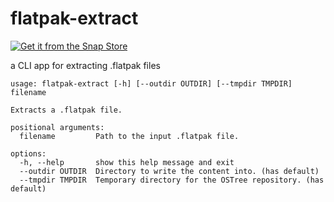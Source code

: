 # flatpak-extract
[![Get it from the Snap Store](https://snapcraft.io/en/dark/install.svg)](https://snapcraft.io/flatpak-extract)

a CLI app for extracting .flatpak files
```
usage: flatpak-extract [-h] [--outdir OUTDIR] [--tmpdir TMPDIR] filename

Extracts a .flatpak file.

positional arguments:
  filename         Path to the input .flatpak file.

options:
  -h, --help       show this help message and exit
  --outdir OUTDIR  Directory to write the content into. (has default)
  --tmpdir TMPDIR  Temporary directory for the OSTree repository. (has default)
```
